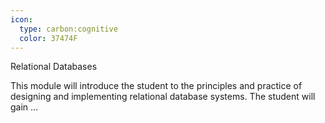 ```yaml
---
icon:
  type: carbon:cognitive
  color: 37474F
---
```

Relational Databases

This module will introduce the student to the principles and practice of designing and implementing relational database systems. The student will gain ... 
